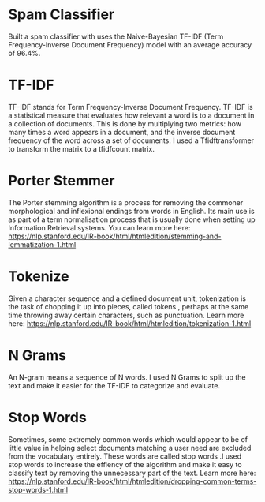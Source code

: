 # Spam Classifier
Built a spam classifier with uses the Naive-Bayesian TF-IDF (Term Frequency-Inverse Document Frequency) model with an average accuracy of 96.4%.

# TF-IDF
TF-IDF stands for Term Frequency-Inverse Document Frequency. TF-IDF is a statistical measure that evaluates how relevant a word is to a document in a collection of documents. This is done by multiplying two metrics: how many times a word appears in a document, and the inverse document frequency of the word across a set of documents. I used a Tfidftransformer to transform the matrix to a tfidfcount matrix.

# Porter Stemmer
The Porter stemming algorithm is a process for removing the commoner morphological and inflexional endings from words in English. Its main use is as part of a term normalisation process that is usually done when setting up Information Retrieval systems. You can learn more here: https://nlp.stanford.edu/IR-book/html/htmledition/stemming-and-lemmatization-1.html

# Tokenize
Given a character sequence and a defined document unit, tokenization is the task of chopping it up into pieces, called tokens , perhaps at the same time throwing away certain characters, such as punctuation. Learn more here: https://nlp.stanford.edu/IR-book/html/htmledition/tokenization-1.html

# N Grams
An N-gram means a sequence of N words. I used N Grams to split up the text and make it easier for the TF-IDF to categorize and evaluate. 

# Stop Words
Sometimes, some extremely common words which would appear to be of little value in helping select documents matching a user need are excluded from the vocabulary entirely. These words are called stop words .I used stop words to increase the effiency of the algorithm and make it easy to classify text by removing the unnecessary part of the text. Learn more here: https://nlp.stanford.edu/IR-book/html/htmledition/dropping-common-terms-stop-words-1.html

